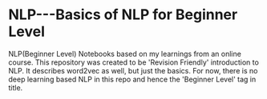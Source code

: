 # NLP---Basics of NLP for Beginner Level
 NLP(Beginner Level) Notebooks based on my learnings from an online course.
 This repository was created to be 'Revision Friendly' introduction to NLP. It describes word2vec as well, but just the basics.
 For now, there is no deep learning based NLP in this repo and hence the 'Beginner Level' tag in title.
